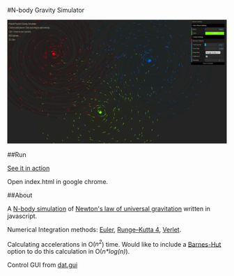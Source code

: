 #N-body Gravity Simulator

![alt text](screenshot.png "screenshot")

##Run

[See it in action](http://lemmingapex.github.io/PlanetsGravitySimulator/)

Open index.html in google chrome.


##About

A [N-body simulation](https://en.wikipedia.org/wiki/N-body_simulation) of [Newton's law of universal gravitation](https://en.wikipedia.org/wiki/Newton%27s_law_of_universal_gravitation) written in javascript.

Numerical Integration methods: [Euler](https://en.wikipedia.org/wiki/Euler_method), [Runge–Kutta 4](https://en.wikipedia.org/wiki/Runge%E2%80%93Kutta_methods), [Verlet](https://en.wikipedia.org/wiki/Verlet_integration).

Calculating accelerations in O(_n<sup>2</sup>_) time.  Would like to include a [Barnes-Hut](https://en.wikipedia.org/wiki/Barnes%E2%80%93Hut_simulation) option to do this calculation in O(_n*log(n)_).

Control GUI from [dat.gui](https://github.com/dataarts/dat.gui)
